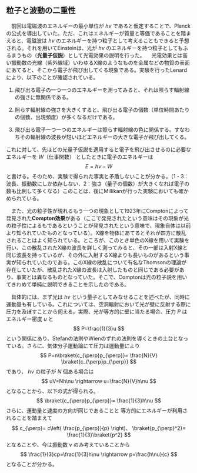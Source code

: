 
## 粒子と波動の二重性

　前回は電磁波のエネルギーの最小単位が $h\nu$ であると仮定することで、Planckの公式を導出していた。ただ、これはエネルギーが質量と等価であることを踏まえると、電磁波は $h\nu$ のエネルギーを持つ粒子として考えることもできると予想される。それを用いてEinsteinは、光が $h\nu$ のエネルギーを持つ粒子としてもふるまうもの（**光量子仮説**）として光電効果の説明を行った。
　光電効果とは高い振動数の光線（紫外線域）いわゆるX線のようなものを金属などの物質の表面にあてると、そこから電子が飛び出してくる現象である。実験を行ったLenardにより、以下のことが確認されている。

1. 飛び出る電子の一つ一つのエネルギーを測ってみると、それは照らす輻射線の強さに無関係である。

1. 照らす輻射線の強さを大きくすると、飛び出る電子の個数（単位時間あたりの個数、出現頻度）が多くなるだけである。

1. 飛び出る電子一つ一つのエネルギーは照らす輻射線の色に関係する。すなわちその輻射線の波長が短いほどエネルギーの大きな電子が飛び出してくる。

これに対して、先ほどの光量子仮説を適用すると電子を飛び出させるのに必要なエネルギーを $W$（仕事関数） としたときに電子のエネルギーは
$$
    E=h\nu-W
$$
と書ける。そのため、実験で得られた事実と矛盾しないことが分かる。（1・3：波長、振動数にしか依存しない、2：強さ（量子の個数）が大きくなれば電子の数も比例して多くなる）このことは、後にMillikanが行った実験においても確かめられている。

　また、光の粒子性が現れるもう一つの現象として1923年にComptonによって発見された**Compton効果**がある（ここで発見されたという意味はその現象が光の粒子性によるもであるということが発見されたという意味で、現象自体は以前より知られていたものとなっている）。X線を物体にあてるとそれが四方に散乱されることはよく知られている。ところが、このとき単色のX線を用いて実験を行い、この散乱されたX線の波長を詳しく測ってみると、その一部は入射X線と同じ波長を持っているが、その外に入射するX線よりも長いものがあるという事実が知られていたのである。このX線の散乱について有名なThomsonの理論が存在していたが、散乱されたX線の波長は入射したものと同じである必要があり、事実とは異なるものとなっていた。そこで、Comptonは光の粒子説を用いてきわめて単純に説明できることを示したのである。

　具体的には、まず光は $h\nu$ という量子としてみなせることを述べたが、同時に運動量も有している。これについては、空洞輻射において光が壁に反射する際に圧力を及ぼすことから伺える。実際、光が等方的に壁に当たる場合、圧力 $P$ はエネルギー密度 $u$ と 
$$
    P=\frac{1}{3}u
$$
という関係にあり、Stefanの法則やWienのずれの法則を導くときの土台となっている。さらに、気体分子運動論にて圧力は運動量により
$$
    P=n\braket{c_{\perp}p_{\perp}}=
    \frac{N}{V}
    \braket{c_{\perp}p_{\perp}}
$$
であり、 $h\nu$ の粒子が $N$ 個ある場合は
$$
    uV=Nh\nu
    \rightarrow
    u=\frac{N}{V}h\nu
$$
となることから、以下の式が得られる。
$$
    \braket{c_{\perp}p_{\perp}}=
    \frac{1}{3}h\nu
$$
さらに、運動量と速度の方向が同じであることと 等方的にエネルギーが利用されることを踏まえて
$$
    c_{\perp}=
    c\left(
        \frac{p_{\perp}}{p}
    \right)、
    \braket{p_{\perp}^2}=
    \frac{1}{3}\braket{p^2}
$$
となることや、今は振動数 $\nu$ のみ考えていることから
$$
    \frac{1}{3}cp=\frac{1}{3}h\nu
    \rightarrow
    p=\frac{h\nu}{c}
$$
となることが分かる。